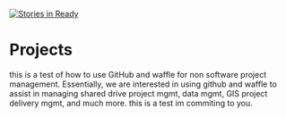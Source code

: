 [![Stories in Ready](https://badge.waffle.io/vta/GIS_Projects.png?label=ready&title=Ready)](https://waffle.io/vta/GIS_Projects)
# Projects
this is a test of how to use GitHub and waffle for non software project management.  Essentially, we are interested in using github and waffle to assist in managing shared drive project mgmt, data mgmt, GIS project delivery mgmt, and much more.
this is a test im commiting to you.
